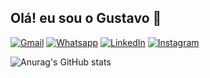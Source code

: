 ## Olá! eu sou o Gustavo 👋

[![Gmail](https://img.shields.io/badge/Gmail-D14836?style=for-the-badge&logo=gmail&logoColor=white)](Gustasp49@gmail.com)
[![Whatsapp](	https://img.shields.io/badge/WhatsApp-25D366?style=for-the-badge&logo=whatsapp&logoColor=white)](https://wa.me/<12982972495>)
[![LinkedIn](https://img.shields.io/badge/LinkedIn-0077B5?style=for-the-badge&logo=linkedin&logoColor=white)](https://www.linkedin.com/in/gustavo-alves-dos-santos-9aa713256/)
[![Instagram](https://img.shields.io/badge/Instagram-E4405F?style=for-the-badge&logo=instagram&logoColor=white)](https://www.instagram.com/guxtavoalves/?igsh=NmU1Y3U3OW8wenYw&utm_source=qr)


![Anurag's GitHub stats](https://github-readme-stats.vercel.app/api?username=SantosGAlves&show_icons=true&theme=radical)
<!--
**SantosGAlves/SantosGAlves** is a ✨ _special_ ✨ repository because its `README.md` (this file) appears on your GitHub profile.

Here are some ideas to get you started:

- 🔭 I’m currently working on ...
- 🌱 I’m currently learning ...
- 👯 I’m looking to collaborate on ...
- 🤔 I’m looking for help with ...
- 💬 Ask me about ...
- 📫 How to reach me: ...
- 😄 Pronouns: ...
- ⚡ Fun fact: ...
-->
